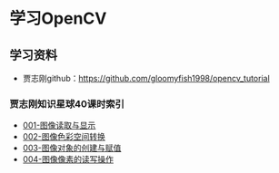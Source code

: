 # 学习OpenCV

## 学习资料

- 贾志刚github：https://github.com/gloomyfish1998/opencv_tutorial

### 贾志刚知识星球40课时索引
- [001-图像读取与显示](https://github.com/xuewengeophysics/xwStudyCV/blob/master/study_opencv/opencv_001.cpp)<br>
- [002-图像色彩空间转换](https://github.com/xuewengeophysics/xwStudyCV/blob/master/study_opencv/opencv_002.cpp)<br>
- [003-图像对象的创建与赋值](https://github.com/xuewengeophysics/xwStudyCV/blob/master/study_opencv/opencv_003.cpp)<br>
- [004-图像像素的读写操作](https://github.com/xuewengeophysics/xwStudyCV/blob/master/study_opencv/opencv_004.cpp)<br>
